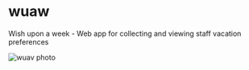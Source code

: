 # wuaw
Wish upon a week - Web app for collecting and viewing staff vacation preferences

![wuav photo](https://raw.githubusercontent.com/dermike/wuaw/master/screenshot/product.jpg)
